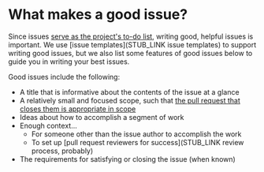 # What makes a good issue?

Since issues [serve as the project's to-do list](index.md#what-are-github-issues-and-how-do-we-use-them), writing good, helpful issues is important.
We use [issue templates](STUB_LINK issue templates) to support writing good issues, but we also list some features of good issues below to guide you in writing your best issues.

Good issues include the following:

- A title that is informative about the contents of the issue at a glance
- A relatively small and focused scope, such that [the pull request that closes them is appropriate in scope](../../contributing-to-analyses/creating-pull-requests/scoping-pull-requests.md)
- Ideas about how to accomplish a segment of work
- Enough context...
    - For someone other than the issue author to accomplish the work
    - To set up [pull request reviewers for success](STUB_LINK review process, probably)
- The requirements for satisfying or closing the issue (when known)

<!-- Good and bad issues examples could go here -->
